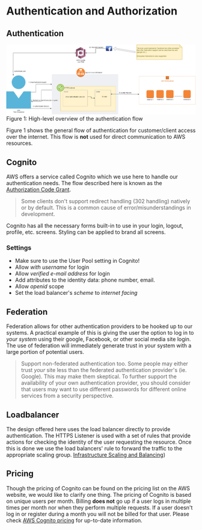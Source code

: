 # Authentication and Authorization

## Authentication
![Figure 1: High-level overview of the authentication flow](/img/Authentication.png)
Figure 1: High-level overview of the authentication flow

Figure 1 shows the general flow of authentication for customer/client access over the internet. This flow is **not** used for direct communication to AWS resources.

## Cognito
AWS offers a service called Cognito which we use here to handle our authentication needs. The flow described here is known as the [Authorization Code Grant](https://aws.amazon.com/blogs/mobile/understanding-amazon-cognito-user-pool-oauth-2-0-grants/).

> Some clients don't support redirect handling (302 handling) natively or by default. This is a common cause of error/misunderstandings in development.

Cognito has all the necessary forms built-in to use in your login, logout, profile, etc. screens. Styling can be applied to brand all screens.

### Settings
- Make sure to use the User Pool setting in Cognito!
- Allow _with username_ for login
- Allow _verified e-mail address_ for login
- Add attributes to the identity data: phone number, email.
- Allow _openid_ scope
- Set the load balancer's _scheme_ to _internet facing_

## Federation

Federation allows for other authentication providers to be hooked up to our systems. A practical example of this is giving the user the option to log in to *your system* using their google, Facebook, or other social media site login. The use of federation will immediately generate trust in your system with a large portion of potential users.

> Support non-federated authentication too. Some people may either trust *your* site less than the federated authentication provider's (ie. Google). This may make them skeptical. To further support the availability of your own authentication provider, you should consider that users may want to use different passwords for different online services from a security perspective. 

## Loadbalancer
The design offered here uses the load balancer directly to provide authentication. The HTTPS Listener is used with a set of rules that provide actions for checking the identity of the user requesting the resource. Once this is done we use the load balancers' rule to forward the traffic to the appropriate scaling group. [Infrastructure Scaling and Balancing](./InfrastructureScalingAndBalancing.md))

## Pricing

Though the pricing of Cognito can be found on the pricing list on the AWS website, we would like to clarify one thing. The pricing of Cognito is based on unique users per month. Billing **does not** go up if a user logs in multiple times per month nor when they perform multiple requests. If a user doesn't log in or register during a month you will not be billed for that user. Please check [AWS Cognito pricing](https://aws.amazon.com/cognito/pricing/) for up-to-date information.


